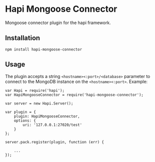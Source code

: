 # Hapi Mongoose Connector

Mongoose connector plugin for the hapi framework.

## Installation

```
npm install hapi-mongoose-connector
```

## Usage

The plugin accepts a string `<hostname><:port>/<database>` parameter to connect to the MongoDB instance on the `<hostname><:port>`. Example:

```
var Hapi = require('hapi');
var HapiMongooseConnector = require('hapi-mongoose-connector');

var server = new Hapi.Server();

var plugin = {
    plugin: HapiMongooseConnector,
    options: {
        uri: '127.0.0.1:27020/test'
    }
};

server.pack.register(plugin, function (err) {

    ...
});
```
